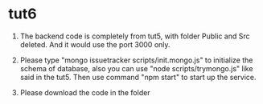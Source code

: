 # tut6

1. The backend code is completely from tut5, with folder Public and Src deleted. And it would use the port 3000 only.

2. Please type "mongo issuetracker scripts/init.mongo.js" to initialize the schema of database, also you can use "node scripts/trymongo.js" like said in the tut5. Then use command "npm start" to start up the service. 

3. Please download the code in the folder 
